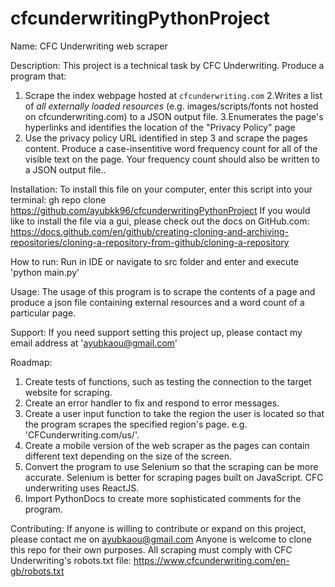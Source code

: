 # cfcunderwritingPythonProject
Name:
CFC Underwriting web scraper

Description:
This project is a technical task by CFC Underwriting.
Produce a program that:
1. Scrape the index webpage hosted at `cfcunderwriting.com`
2.Writes a list of *all externally loaded resources* (e.g. images/scripts/fonts not hosted
on cfcunderwriting.com) to a JSON output file.
3.Enumerates the page's hyperlinks and identifies the location of the "Privacy Policy"
page
4. Use the privacy policy URL identified in step 3 and scrape the pages content.
Produce a case-insentitive word frequency count for all of the visible text on the page.
Your frequency count should also be written to a JSON output file..

Installation:
To install this file on your computer, enter this script into your terminal: gh repo clone https://github.com/ayubkk96/cfcunderwritingPythonProject
If you would like to install the file via a gui, please check out the docs on GitHub.com: https://docs.github.com/en/github/creating-cloning-and-archiving-repositories/cloning-a-repository-from-github/cloning-a-repository

How to run:
Run in IDE or navigate to src folder and enter and execute 'python main.py'

Usage:
The usage of this program is to scrape the contents of a page and produce a json file containing external resources and a word count of a particular page.

Support:
If you need support setting this project up, please contact my email address at 'ayubkaou@gmail.com'

Roadmap:
1. Create tests of functions, such as testing the connection to the target website for scraping.
2. Create an error handler to fix and respond to error messages.
3. Create a user input function to take the region the user is located so that the program scrapes the specified region's page. e.g. 'CFCunderwriting.com/us/'.
4. Create a mobile version of the web scraper as the pages can contain different text depending on the size of the screen.
5. Convert the program to use Selenium so that the scraping can be more accurate. Selenium is better for scraping pages built on JavaScript. CFC underwriting uses ReactJS.
6. Import PythonDocs to create more sophisticated comments for the program.

Contributing:
If anyone is willing to contribute or expand on this project, please contact me on ayubkaou@gmail.com
Anyone is welcome to clone this repo for their own purposes. All scraping must comply with CFC Underwriting's robots.txt file: https://www.cfcunderwriting.com/en-gb/robots.txt
